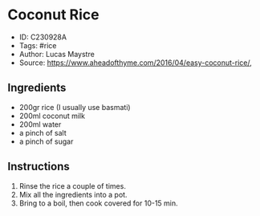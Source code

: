 # Coconut Rice

- ID: C230928A
- Tags: #rice
- Author: Lucas Maystre
- Source: <https://www.aheadofthyme.com/2016/04/easy-coconut-rice/>,


## Ingredients

- 200gr rice (I usually use basmati)
- 200ml coconut milk
- 200ml water
- a pinch of salt
- a pinch of sugar


## Instructions

1. Rinse the rice a couple of times.
2. Mix all the ingredients into a pot.
3. Bring to a boil, then cook covered for 10-15 min.
